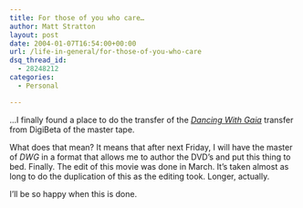 ```yaml
---
title: For those of you who care…
author: Matt Stratton
layout: post
date: 2004-01-07T16:54:00+00:00
url: /life-in-general/for-those-of-you-who-care
dsq_thread_id:
  - 28248212
categories:
  - Personal

---
```

&#8230;I finally found a place to do the transfer of the _<a href="https://www.dancingwithgaia.com" target="_blank">Dancing With Gaia</a>_ transfer from DigiBeta of the master tape.

What does that mean? It means that after next Friday, I will have the master of _DWG_ in a format that allows me to author the DVD&#8217;s and put this thing to bed. Finally. The edit of this movie was done in March. It&#8217;s taken almost as long to do the duplication of this as the editing took. Longer, actually.

I&#8217;ll be so happy when this is done.